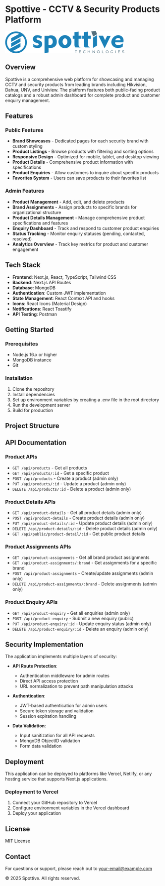 # Spottive - CCTV & Security Products Platform

![Spottive Logo](public/logo.png)

## Overview

Spottive is a comprehensive web platform for showcasing and managing CCTV and security products from leading brands including Hikvision, Dahua, UNV, and Uniview. The platform features both public-facing product catalogs and a robust admin dashboard for complete product and customer enquiry management.

## Features

### Public Features
- **Brand Showcases** - Dedicated pages for each security brand with custom styling
- **Product Listings** - Browse products with filtering and sorting options
- **Responsive Design** - Optimized for mobile, tablet, and desktop viewing
- **Product Details** - Comprehensive product information with specifications
- **Product Enquiries** - Allow customers to inquire about specific products
- **Favorites System** - Users can save products to their favorites list

### Admin Features
- **Product Management** - Add, edit, and delete products
- **Brand Assignments** - Assign products to specific brands for organizational structure
- **Product Details Management** - Manage comprehensive product specifications and features
- **Enquiry Dashboard** - Track and respond to customer product enquiries
- **Status Tracking** - Monitor enquiry statuses (pending, contacted, resolved)
- **Analytics Overview** - Track key metrics for product and customer engagement

## Tech Stack
- **Frontend**: Next.js, React, TypeScript, Tailwind CSS
- **Backend**: Next.js API Routes
- **Database**: MongoDB
- **Authentication**: Custom JWT implementation
- **State Management**: React Context API and hooks
- **Icons**: React Icons (Material Design)
- **Notifications**: React Toastify
- **API Testing**: Postman

## Getting Started

### Prerequisites
- Node.js 16.x or higher
- MongoDB instance
- Git

### Installation
1. Clone the repository
2. Install dependencies
3. Set up environment variables by creating a .env file in the root directory
4. Run the development server
5. Build for production

## Project Structure

## API Documentation

### Product APIs
- `GET /api/products` - Get all products
- `GET /api/products/:id` - Get a specific product
- `POST /api/products` - Create a product (admin only)
- `PUT /api/products/:id` - Update a product (admin only)
- `DELETE /api/products/:id` - Delete a product (admin only)

### Product Details APIs
- `GET /api/product-details` - Get all product details (admin only)
- `POST /api/product-details` - Create product details (admin only)
- `PUT /api/product-details/:id` - Update product details (admin only)
- `DELETE /api/product-details/:id` - Delete product details (admin only)
- `GET /api/public/product-detail/:id` - Get public product details

### Product Assignments APIs
- `GET /api/product-assignments` - Get all brand product assignments
- `GET /api/product-assignments/:brand` - Get assignments for a specific brand
- `POST /api/product-assignments` - Create/update assignments (admin only)
- `DELETE /api/product-assignments/:brand` - Delete assignments (admin only)

### Product Enquiry APIs
- `GET /api/product-enquiry` - Get all enquiries (admin only)
- `POST /api/product-enquiry` - Submit a new enquiry (public)
- `PUT /api/product-enquiry/:id` - Update enquiry status (admin only)
- `DELETE /api/product-enquiry/:id` - Delete an enquiry (admin only)

## Security Implementation
The application implements multiple layers of security:

- **API Route Protection**:

  - Authentication middleware for admin routes
  - Direct API access protection
  - URL normalization to prevent path manipulation attacks

- **Authentication**:

  - JWT-based authentication for admin users
  - Secure token storage and validation
  - Session expiration handling

- **Data Validation**:

  - Input sanitization for all API requests
  - MongoDB ObjectID validation
  - Form data validation

## Deployment
This application can be deployed to platforms like Vercel, Netlify, or any hosting service that supports Next.js applications.

### Deployment to Vercel
1. Connect your GitHub repository to Vercel
2. Configure environment variables in the Vercel dashboard
3. Deploy your application

## License
MIT License

## Contact
For questions or support, please reach out to your-email@example.com

© 2025 Spottive. All rights reserved.